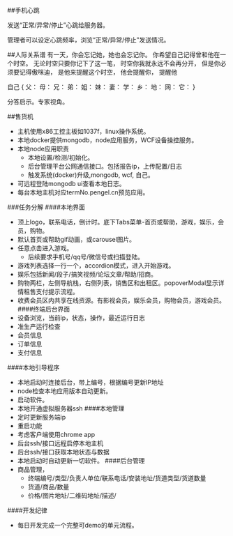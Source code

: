 ##手机心跳

发送“正常/异常/停止”心跳给服务器。

管理者可以设定心跳频率，浏览“正常/异常/停止”发送情况。


##人际关系谱
有一天，你会忘记她，她也会忘记你。
你希望自己记得曾和他在一个时空。
无论时空只要你记下了这一笔，
时空你我就永远不会再分开，
但是你必须要记得傲咪迪，
是他来提醒这个时空，
他会提醒你，
提醒他


自己 {
  父：
  母：
  兄：
  弟：
  姐：
  妹：
  妻：
  学：
  乡：
  地：
  网：
  它：
}

分答启示。专家视角。

##售货机
+ 主机使用x86工控主板如1037f，linux操作系统。
+ 本地docker提供mongodb，node应用服务，WCF设备操控服务。
+ 本地node应用职责
  + 本地设置/检测/初始化。
  + 后台管理平台公网通信接口。包括报告ip，上传配置/日志
  + 触发系统(docker)升级,mongodb, wcf, 自己。
+ 可远程登陆mongodb ui查看本地日志。
+ 每台本地主机对应termNo.pengel.cn预览应用。


###任务分解
####本地界面
+ 顶上logo，联系电话，倒计时。底下Tabs菜单-首页或帮助，游戏，娱乐，会员，购物。
+ 默认首页或帮助gif动画，或carousel图片。
+ 任意点击进入游戏。
  + 后续要求手机号/qq号/微信号或扫描登陆。
+ 游戏列表选择一行一个，accordion模式，进入开始游戏。
+ 娱乐包括新闻/段子/搞笑视频/论坛文章/帮助/招商。
+ 购物两栏，左侧导航栈，右侧列表，销售区和出租区。popoverModal显示详情租售支付提示流程。
+ 收费会员区内共享在线资源。有影视会员，娱乐会员，购物会员，游戏会员。
####终端后台界面
+ 设备浏览，当前ip，状态，操作，最近运行日志
+ 准生产运行检查
+ 会员信息
+ 订单信息
+ 支付信息

####本地引导程序
  + 本地启动时连接后台，带上编号，根据编号更新IP地址
  + node检查本地应用版本自动更新。
  + 启动软件。
  + 本地开通虚拟服务器ssh
####本地管理
+ 定时更新服务端ip
+ 重启功能
+ 考虑客户端使用chrome app
+ 后台ssh/接口远程启停本地主机
+ 后台ssh/接口获取本地状态与数据
+ 本地启动时自动更新一切软件。
####后台管理
+ 商品管理，
  + 终端编号/类型/负责人单位/联系电话/安装地址/货道类型/货道数量
  + 货道/商品/数量
  + 价格/图片地址/二维码地址/描述/

####开发纪律
+ 每日开发完成一个完整可demo的单元流程。